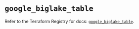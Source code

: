 # `google_biglake_table`

Refer to the Terraform Registry for docs: [`google_biglake_table`](https://registry.terraform.io/providers/hashicorp/google/6.10.0/docs/resources/biglake_table).
